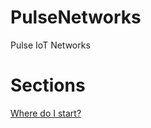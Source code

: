 # PulseNetworks
Pulse IoT Networks


# Sections
[Where do I start?](https://github.com/arkanuddin/PulseNetworks/blob/1c035a188a559786a4f8d297397ef47c556c6495/docs/2-where-do-i-start)
